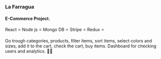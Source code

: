 # <h3> La Farragua </h3>

<h4><bold>E-Commerce Project.</bold></h4>

React :star:
Node js :star:
Mongo DB :star:
Stripe :star: 
Redux :star:

Go trough categories, products, filter items, sort items, select colors and sizes, add it to the cart, check the cart, buy items.
Dashboard for checking users and analytics. :technologist:
